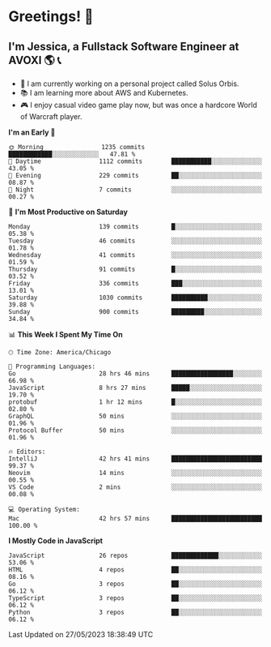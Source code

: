 # Greetings! 🧠

## I'm Jessica, a Fullstack Software Engineer at AVOXI 🌎 📞

- 🌟 I am currently working on a personal project called Solus Orbis.
- 📚 I am learning more about AWS and Kubernetes.
- 🎮 I enjoy casual video game play now, but was once a hardcore World of Warcraft player.

<!--START_SECTION:waka-->
**I'm an Early 🐤** 

```text
🌞 Morning                1235 commits        ████████████░░░░░░░░░░░░░   47.81 % 
🌆 Daytime                1112 commits        ███████████░░░░░░░░░░░░░░   43.05 % 
🌃 Evening                229 commits         ██░░░░░░░░░░░░░░░░░░░░░░░   08.87 % 
🌙 Night                  7 commits           ░░░░░░░░░░░░░░░░░░░░░░░░░   00.27 % 
```
📅 **I'm Most Productive on Saturday** 

```text
Monday                   139 commits         █░░░░░░░░░░░░░░░░░░░░░░░░   05.38 % 
Tuesday                  46 commits          ░░░░░░░░░░░░░░░░░░░░░░░░░   01.78 % 
Wednesday                41 commits          ░░░░░░░░░░░░░░░░░░░░░░░░░   01.59 % 
Thursday                 91 commits          █░░░░░░░░░░░░░░░░░░░░░░░░   03.52 % 
Friday                   336 commits         ███░░░░░░░░░░░░░░░░░░░░░░   13.01 % 
Saturday                 1030 commits        ██████████░░░░░░░░░░░░░░░   39.88 % 
Sunday                   900 commits         █████████░░░░░░░░░░░░░░░░   34.84 % 
```


📊 **This Week I Spent My Time On** 

```text
🕑︎ Time Zone: America/Chicago

💬 Programming Languages: 
Go                       28 hrs 46 mins      █████████████████░░░░░░░░   66.98 % 
JavaScript               8 hrs 27 mins       █████░░░░░░░░░░░░░░░░░░░░   19.70 % 
protobuf                 1 hr 12 mins        █░░░░░░░░░░░░░░░░░░░░░░░░   02.80 % 
GraphQL                  50 mins             ░░░░░░░░░░░░░░░░░░░░░░░░░   01.96 % 
Protocol Buffer          50 mins             ░░░░░░░░░░░░░░░░░░░░░░░░░   01.96 % 

🔥 Editors: 
IntelliJ                 42 hrs 41 mins      █████████████████████████   99.37 % 
Neovim                   14 mins             ░░░░░░░░░░░░░░░░░░░░░░░░░   00.55 % 
VS Code                  2 mins              ░░░░░░░░░░░░░░░░░░░░░░░░░   00.08 % 

💻 Operating System: 
Mac                      42 hrs 57 mins      █████████████████████████   100.00 % 
```

**I Mostly Code in JavaScript** 

```text
JavaScript               26 repos            █████████████░░░░░░░░░░░░   53.06 % 
HTML                     4 repos             ██░░░░░░░░░░░░░░░░░░░░░░░   08.16 % 
Go                       3 repos             ██░░░░░░░░░░░░░░░░░░░░░░░   06.12 % 
TypeScript               3 repos             ██░░░░░░░░░░░░░░░░░░░░░░░   06.12 % 
Python                   3 repos             ██░░░░░░░░░░░░░░░░░░░░░░░   06.12 % 
```




 Last Updated on 27/05/2023 18:38:49 UTC
<!--END_SECTION:waka-->

<!--
**jessikuh/jessikuh** is a ✨ _special_ ✨ repository because its `README.md` (this file) appears on your GitHub profile.

Here are some ideas to get you started:

- 🔭 I’m currently working on ...
- 🌱 I’m currently learning ...
- 👯 I’m looking to collaborate on ...
- 🤔 I’m looking for help with ...
- 💬 Ask me about ...
- 📫 How to reach me: ...
- 😄 Pronouns: ...
- ⚡ Fun fact: ...
-->
